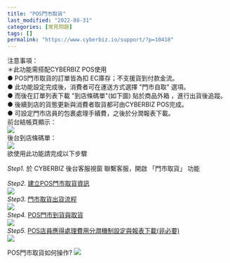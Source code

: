 ```yaml
---
title: "POS門市取貨"
last_modified: "2022-08-31"
categories: [常見問題]
tags: []
permalink: "https://www.cyberbiz.io/support/?p=10418"
---
```


注意事項：  
＊此功能需搭配CYBERBIZ POS使用  
● POS門市取貨的訂單皆為扣 EC庫存；不支援貨到付款金流。  
● 此功能設定完成後，消費者可在運送方式選擇 "門市自取" 選項。  
● 而後在訂單列表下載 "到店條碼單"(如下圖) 貼於商品外箱 ，進行出貨後追蹤。  
● 後續到店的貨態更新與消費者取貨都可由CYBERBIZ POS完成。  
● 可設定門市店員的包裹處理手續費，之後於分潤報表下載。  
前台結帳頁顯示：  
![](https://www.cyberbiz.co/support/wp-content/uploads/2020/12/門市取貨_cart-1024x664.png)  
後台到店條碼單：  
![](https://www.cyberbiz.io/support/wp-content/uploads/2021/09/門市取貨設定16.png)  
欲使用此功能請完成以下步驟  

_Step1._   於 CYBERBIZ 後台客服視窗 聯繫客服，開啟 「門市取貨」 功能  

_Step2._ [  建立POS門市取貨資訊](https://www.cyberbiz.co/support/?p=10454)  
[ ![](https://www.cyberbiz.co/support/wp-content/uploads/2020/12/門市取貨_Base-1024x307.png)  
](https://www.cyberbiz.co/support/?p=10454) _Step3._ [
門市取貨出貨流程](https://www.cyberbiz.co/support/?p=10522)  
[![](https://www.cyberbiz.co/support/wp-content/uploads/2020/12/門市取貨_Orders_Label-1024x543.png)](https://www.cyberbiz.co/support/?p=10522)  
_Step4._ [  POS門市到貨與取貨](https://www.cyberbiz.co/support/?p=10488)  
[![](https://www.cyberbiz.co/support/wp-content/uploads/2020/12/門市取貨_POS-1024x446.png)](https://www.cyberbiz.co/support/?p=10488)  
_Step5._ [
POS店員應得處理費用分潤機制設定與報表下載(非必要)](https://www.cyberbiz.co/support/?p=10507)  
[![](https://www.cyberbiz.co/support/wp-content/uploads/2020/12/門市取貨_sharing_setting-1024x482.png)](https://www.cyberbiz.co/support/?p=10507)  

POS門市取貨如何操作? [![](https://www.cyberbiz.io/support/wp-content/uploads/POS門市取貨.png)](https://www.cyberbiz.co/support/?p=10507)  

